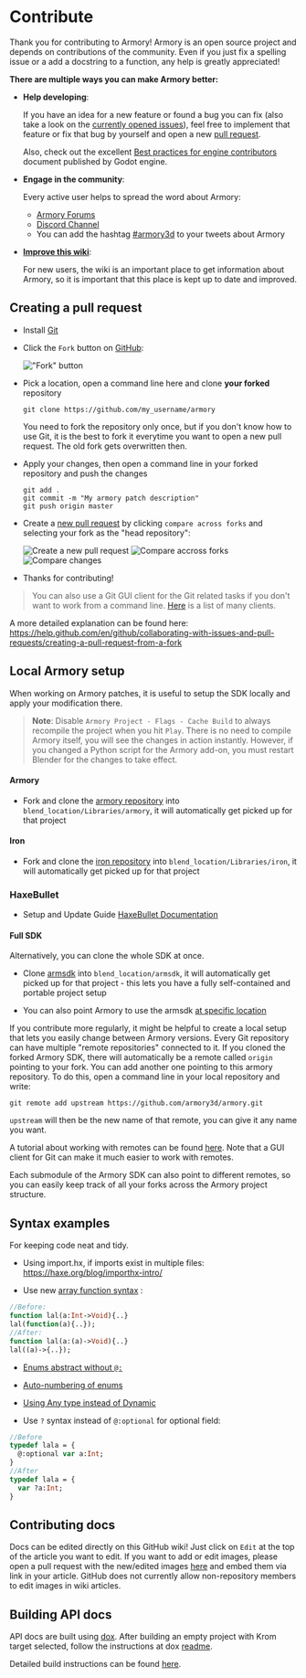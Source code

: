 # Contribute

Thank you for contributing to Armory! Armory is an open source project and depends on contributions of the community. Even if you just fix a spelling issue or a add a docstring to a function, any help is greatly appreciated!

**There are multiple ways you can make Armory better:**
- **Help developing**:

  If you have an idea for a new feature or found a bug you can fix (also take a look on the [currently opened issues](https://github.com/armory3d/armory/issues?q=is%3Aopen+is%3Aissue)), feel free to implement that feature or fix that bug by yourself and open a new [pull request](#creating-a-pull-request).

  Also, check out the excellent [Best practices for engine contributors](https://docs.godotengine.org/en/stable/community/contributing/best_practices_for_engine_contributors.html) document published by Godot engine.
- **Engage in the community**:

  Every active user helps to spread the word about Armory:
  - [Armory Forums](https://forums.armory3d.org/)
  - [Discord Channel](https://discordapp.com/invite/axq6qWV)
  - You can add the hashtag [#armory3d](https://twitter.com/hashtag/armory3d) to your tweets about Armory
- **[Improve this wiki](#contributing-docs)**:
  
  For new users, the wiki is an important place to get information about Armory, so it is important that this place is kept up to date and improved.


## Creating a pull request

- Install [Git](https://git-scm.com/download/win)
- Click the `Fork` button on [GitHub](https://github.com/armory3d/armory):

  !["Fork" button](https://github.com/armory3d/armory_wiki_images/raw/master/dev/contribute/fork_button.jpg)
- Pick a location, open a command line here and clone **your forked** repository
  ```batch
  git clone https://github.com/my_username/armory
  ```
  You need to fork the repository only once, but if you don't know how to use Git, it is the best to fork it everytime you want to open a new pull request. The old fork gets overwritten then.

- Apply your changes, then open a command line in your forked repository and push the changes
  ```batch
  git add .
  git commit -m "My armory patch description"
  git push origin master
  ```
- Create a [new pull request](https://github.com/armory3d/armory/compare?expand=1) by clicking `compare across forks` and selecting your fork as the "head repository":

  ![Create a new pull request](https://github.com/armory3d/armory_wiki_images/raw/master/dev/contribute/new_pull_request.jpg)
  ![Compare accross forks](https://github.com/armory3d/armory_wiki_images/raw/master/dev/contribute/compare_across_forks.jpg)
  ![Compare changes](https://github.com/armory3d/armory_wiki_images/raw/master/dev/contribute/compare_changes.jpg)

- Thanks for contributing!

> You can also use a Git GUI client for the Git related tasks if you don't want to work from a command line. [Here](https://git-scm.com/downloads/guis) is a list of many clients.

A more detailed explanation can be found here: https://help.github.com/en/github/collaborating-with-issues-and-pull-requests/creating-a-pull-request-from-a-fork

## Local Armory setup

When working on Armory patches, it is useful to setup the SDK locally and apply your modification there.

> **Note**: Disable `Armory Project - Flags - Cache Build` to always recompile the project when you hit `Play`. There is no need to compile Armory itself, you will see the changes in action instantly. However, if you changed a Python script for the Armory add-on, you must restart Blender for the changes to take effect. 

#### Armory

- Fork and clone the [armory repository](https://github.com/armory3d/armory) into `blend_location/Libraries/armory`, it will automatically get picked up for that project

#### Iron

- Fork and clone the [iron repository](https://github.com/armory3d/iron) into `blend_location/Libraries/iron`, it will automatically get picked up for that project

### HaxeBullet

- Setup and Update Guide [HaxeBullet Documentation](haxebullet)

#### Full SDK

Alternatively, you can clone the whole SDK at once.

- Clone [armsdk](https://github.com/armory3d/armsdk) into `blend_location/armsdk`, it will automatically get picked up for that project - this lets you have a fully self-contained and portable project setup

- You can also point Armory to use the armsdk [at specific location](gitversion?id=manual-clone)

If you contribute more regularly, it might be helpful to create a local setup that lets you easily change between Armory versions. Every Git repository can have multiple "remote repositories" connected to it.
If you cloned the forked Armory SDK, there will automatically be a remote called `origin` pointing to your fork. You can add another one pointing to this armory repository. To do this, open a command line in your local repository and write:
```batch
git remote add upstream https://github.com/armory3d/armory.git
```
`upstream` will then be the new name of that remote, you can give it any name you want.

A tutorial about working with remotes can be found [here](https://git-scm.com/book/en/v2/Git-Basics-Working-with-Remotes). Note that a GUI client for Git can make it much easier to work with remotes.

Each submodule of the Armory SDK can also point to different remotes, so you can easily keep track of all your forks across the Armory project structure.

## Syntax examples

For keeping code neat and tidy.

* Using import.hx, if imports exist in multiple files: https://haxe.org/blog/importhx-intro/

* Use new [array function syntax](https://github.com/HaxeFoundation/haxe/wiki/What%27s-new-in-Haxe-4#new-function-type-syntax) :
```hx
//Before:
function lal(a:Int->Void){..}
lal(function(a){..});
//After:
function lal(a:(a)->Void){..}
lal((a)->{..});
```

* [Enums abstract without `@:`](https://github.com/HaxeFoundation/haxe/wiki/What%27s-new-in-Haxe-4#enum-abstract-without-)
* [Auto-numbering of enums](https://github.com/HaxeFoundation/haxe/wiki/What%27s-new-in-Haxe-4#auto-numbering-for-enum-abstracts)
* [Using Any type instead of Dynamic](https://haxe.org/manual/types-dynamic-any.html)

* Use `?` syntax instead of `@:optional` for optional field:
```hx
//Before
typedef lala = {
  @:optional var a:Int;
}
//After
typedef lala = {
  var ?a:Int;
}
```

## Contributing docs

Docs can be edited directly on this GitHub wiki! Just click on `Edit` at the top of the article you want to edit. If you want to add or edit images, please open a pull request with the new/edited images [here](https://github.com/armory3d/armory_wiki_images) and embed them via link in your article. GitHub does not currently allow non-repository members to edit images in wiki articles.

## Building API docs

API docs are built using [dox](https://github.com/HaxeFoundation/dox). After building an empty project with Krom target selected, follow the instructions at dox [readme](https://github.com/HaxeFoundation/dox#usage).

Detailed build instructions can be found [here](https://github.com/armory3d/armsdk/tree/master/api).
